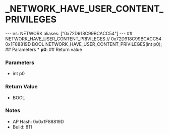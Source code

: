 # _NETWORK_HAVE_USER_CONTENT_PRIVILEGES

--- ns: NETWORK aliases: ["0x72D918C99BCACC54"] --- ## NETWORK_HAVE_USER_CONTENT_PRIVILEGES  // 0x72D918C99BCACC54 0x1F88819D BOOL NETWORK_HAVE_USER_CONTENT_PRIVILEGES(int p0);  ## Parameters * **p0**:  ## Return value

### Parameters
* int p0

### Return Value
* BOOL

### Notes
* AP Hash: 0x0x1F88819D
* Build: 811

